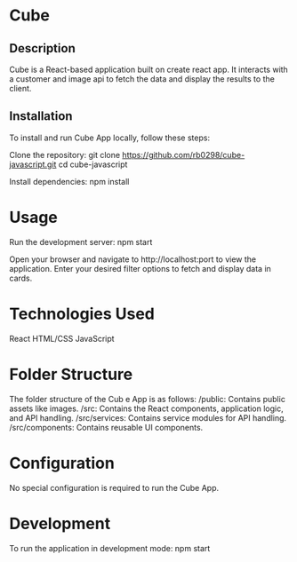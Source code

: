 # Cube

## Description

Cube is a React-based application built on create react app. It interacts with a customer and image api to fetch the data and display the results to the client.

## Installation

To install and run Cube App locally, follow these steps:

Clone the repository:
git clone https://github.com/rb0298/cube-javascript.git
cd cube-javascript

Install dependencies:
npm install

# Usage

Run the development server:
npm start

Open your browser and navigate to http://localhost:port to view the application.
Enter your desired filter options to fetch and display data in cards.

# Technologies Used

React
HTML/CSS
JavaScript

# Folder Structure

The folder structure of the Cub e App is as follows:
/public: Contains public assets like images.
/src: Contains the React components, application logic, and API handling.
/src/services: Contains service modules for API handling.
/src/components: Contains reusable UI components.

# Configuration

No special configuration is required to run the Cube App.

# Development

To run the application in development mode:
npm start
